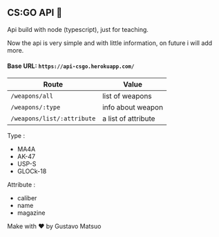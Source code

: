 ##  CS:GO API  :rocket:

Api build with node (typescript), just for teaching.

Now the api is very simple and with little information, on future i will add more.

#### Base URL:   `https://api-csgo.herokuapp.com/` 

Route|Value 
--------|--------
`/weapons/all` 		| list of weapons |
`/weapons/:type`	|  info about weapon |
`/weapons/list/:attribute`| a list of attribute |

Type :
- MA4A
- AK-47
- USP-S
- GLOCk-18

Attribute :
- caliber
- name
- magazine

Make with :heart: by Gustavo Matsuo
